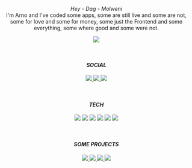 <p align="center">
    <i>Hey - Dag - Molweni</i>
    <br/> 
  I'm Arno and I've coded some apps, some are still live and some are not, some for love and some for money,
  some just the Frontend and some everything, some where good and some were not.
</p>
  <p align="center">
    <a target='_blank 'href='https://www.ahwelgemoed.dev/'>
        <img src="https://img.shields.io/badge/AHWELGEMOED.DEV-000000?style=for-the-badge&logo=&logoColor=white" />
    </a>
  </p>
   <br/> 
  <h4 align="center">
    <i>SOCIAL</i>
  </h4>
  <p align="center">
    <a target='_blank' href='https://www.instagram.com/ahwelgemoed'>
        <img src="https://img.shields.io/badge/Instagram-E4405F?style=for-the-badge&logo=instagram&logoColor=white" />
    </a>
    <a target='_blank' href='https://twitter.com/ahwelgemoed'>
    <img src="https://img.shields.io/badge/Twitter-1DA1F2?style=for-the-badge&logo=twitter&logoColor=white" />
    </a>
    <a target='_blank' href='https://www.linkedin.com/in/arnowelgemoed/'>
    <img src="https://img.shields.io/badge/LinkedIn-0077B5?style=for-the-badge&logo=linkedin&logoColor=white" />
    </a>
  </p>
  <br/> 
  <h4 align="center">
    <i>TECH</i>
  </h4>
  <p align="center">
    <img src="https://img.shields.io/badge/TypeScript-007ACC?style=for-the-badge&logo=typescript&logoColor=white" />
    <img src="https://img.shields.io/badge/JavaScript-F7DF1E?style=for-the-badge&logo=javascript&logoColor=black" />
    <img src="https://img.shields.io/badge/React-20232A?style=for-the-badge&logo=react&logoColor=61DAFB" />
    <img src="https://img.shields.io/badge/next.js-000000?style=for-the-badge&logo=nextdotjs&logoColor=white" />
    <img src="https://img.shields.io/badge/Node.js-43853D?style=for-the-badge&logo=node.js&logoColor=white" />
    <img src="https://img.shields.io/badge/Mendix-276DC3?style=for-the-badge&logo=&logoColor=white" />
  </p>
  <br/> 
  <h4 align="center">
    <i>SOME PROJECTS</i>
  </h4>
  <p align="center">
  <a target='_blank' href='https://github.com/mendixlabs/m11y#readme'>
    <img src="https://img.shields.io/badge/A11y_Extension-1e1e1e?style=for-the-badge&logo=Google-chrome&logoColor=white" />
    </a>
  <a target='_blank' href='https://github.com/mendixlabs/app-services-components#readme'>
    <img src="https://img.shields.io/badge/Mendix_Widgets-2749e4?style=for-the-badge&logo=&logoColor=white" />
    </a>
  <a target='_blank' href='https://github.com/ahwelgemoed/dnjGraph'>
    <img src="https://img.shields.io/badge/DNJ_POETRY-1e1e1e?style=for-the-badge&logo=&logoColor=white" />
    </a>
  <a target='_blank' href='https://watse.klyntji.com/'>
    <img src="https://img.shields.io/badge/AFRIKAANS WORDLE-fff?style=for-the-badge&logo=&logoColor=white" />
    </a>
  </p>
